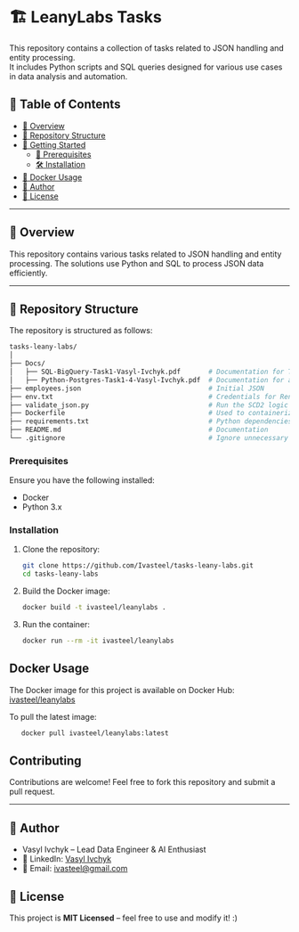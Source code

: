 # 🏗️ LeanyLabs Tasks

This repository contains a collection of tasks related to JSON handling and entity processing.  
It includes Python scripts and SQL queries designed for various use cases in data analysis and automation.

## 📑 Table of Contents

- [📌 Overview](#-overview)
- [📁 Repository Structure](#-repository-structure)
- [🚀 Getting Started](#-getting-started)
   - [🔹 Prerequisites](#-prerequisites)
   - [🛠️ Installation](#️-installation)
- [🐳 Docker Usage](#-docker-usage)
- [👤 Author](#-author)
- [📜 License](#-license)

---

## 📌 Overview

This repository contains various tasks related to JSON handling and entity processing. 
The solutions use Python and SQL to process JSON data efficiently.

---

## 📁 Repository Structure

The repository is structured as follows:

```bash
tasks-leany-labs/
│
├── Docs/
│   ├── SQL-BigQuery-Task1-Vasyl-Ivchyk.pdf       # Documentation for Task 1 in GCP BigQuery
│   ├── Python-Postgres-Task1-4-Vasyl-Ivchyk.pdf  # Documentation for all tasks in Python/PosgreSQL
├── employees.json                                # Initial JSON
├── env.txt                                       # Credentials for Render's PostgreSQL, should be renamed to .env
├── validate_json.py                              # Run the SCD2 logic of merging new data to JSON file / PostgreSQL 
├── Dockerfile                                    # Used to containerize the project
├── requirements.txt                              # Python dependencies (if needed)
├── README.md                                     # Documentation
└── .gitignore                                    # Ignore unnecessary files
```

### Prerequisites

Ensure you have the following installed:
- Docker
- Python 3.x

### Installation

1. Clone the repository:
   ```sh
   git clone https://github.com/Ivasteel/tasks-leany-labs.git
   cd tasks-leany-labs
   ```

2. Build the Docker image:
   ```sh
   docker build -t ivasteel/leanylabs .
   ```

3. Run the container:
   ```sh
   docker run --rm -it ivasteel/leanylabs
   ```


## Docker Usage

The Docker image for this project is available on Docker Hub:
[ivasteel/leanylabs](https://hub.docker.com/repository/docker/ivasteel/leanylabs/general)

To pull the latest image:
```sh
   docker pull ivasteel/leanylabs:latest
```

## Contributing

Contributions are welcome! Feel free to fork this repository and submit a pull request.

---

## 📌 Author

* Vasyl Ivchyk – Lead Data Engineer & AI Enthusiast
* 💼 LinkedIn: [Vasyl Ivchyk](https://www.linkedin.com/in/vasyl-ivchyk-1a0b1358/)
* 📧 Email: [ivasteel@gmail.com]()

## 📜 License

This project is **MIT Licensed** – feel free to use and modify it! :)
